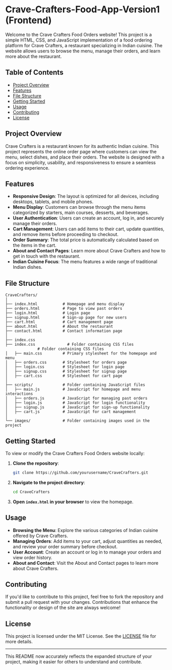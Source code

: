 # Crave-Crafters-Food-App-Version1 (Frontend)

Welcome to the Crave Crafters Food Orders website! This project is a simple HTML, CSS, and JavaScript implementation of a food ordering platform for Crave Crafters, a restaurant specializing in Indian cuisine. The website allows users to browse the menu, manage their orders, and learn more about the restaurant.

## Table of Contents

- [Project Overview](#project-overview)
- [Features](#features)
- [File Structure](#file-structure)
- [Getting Started](#getting-started)
- [Usage](#usage)
- [Contributing](#contributing)
- [License](#license)

## Project Overview

Crave Crafters is a restaurant known for its authentic Indian cuisine. This project represents the online order page where customers can view the menu, select dishes, and place their orders. The website is designed with a focus on simplicity, usability, and responsiveness to ensure a seamless ordering experience.

## Features

- **Responsive Design**: The layout is optimized for all devices, including desktops, tablets, and mobile phones.
- **Menu Display**: Customers can browse through the menu items categorized by starters, main courses, desserts, and beverages.
- **User Authentication**: Users can create an account, log in, and securely manage their orders.
- **Cart Management**: Users can add items to their cart, update quantities, and remove items before proceeding to checkout.
- **Order Summary**: The total price is automatically calculated based on the items in the cart.
- **About and Contact Pages**: Learn more about Crave Crafters and how to get in touch with the restaurant.
- **Indian Cuisine Focus**: The menu features a wide range of traditional Indian dishes.

## File Structure

```
CraveCrafters/
│
├── index.html           # Homepage and menu display
├── orders.html          # Page to view past orders
├── login.html           # Login page
├── signup.html          # Sign-up page for new users
├── cart.html            # Cart management page
├── about.html           # About the restaurant
├── contact.html         # Contact information page
│
├── index.css
├── index.css              # Folder containing CSS files
              # Folder containing CSS files
│   ├── main.css         # Primary stylesheet for the homepage and menu
│   ├── orders.css       # Stylesheet for orders page
│   ├── login.css        # Stylesheet for login page
│   ├── signup.css       # Stylesheet for signup page
│   ├── cart.css         # Stylesheet for cart page
│
├── scripts/             # Folder containing JavaScript files
│   ├── main.js          # JavaScript for homepage and menu interactions
│   ├── orders.js        # JavaScript for managing past orders
│   ├── login.js         # JavaScript for login functionality
│   ├── signup.js        # JavaScript for sign-up functionality
│   ├── cart.js          # JavaScript for cart management
│
└── images/              # Folder containing images used in the project
```

## Getting Started

To view or modify the Crave Crafters Food Orders website locally:

1. **Clone the repository**:
    ```bash
    git clone https://github.com/yourusername/CraveCrafters.git
    ```
2. **Navigate to the project directory**:
    ```bash
    cd CraveCrafters
    ```
3. **Open `index.html` in your browser** to view the homepage.

## Usage

- **Browsing the Menu**: Explore the various categories of Indian cuisine offered by Crave Crafters.
- **Managing Orders**: Add items to your cart, adjust quantities as needed, and review your order summary before checkout.
- **User Account**: Create an account or log in to manage your orders and view order history.
- **About and Contact**: Visit the About and Contact pages to learn more about Crave Crafters.

## Contributing

If you'd like to contribute to this project, feel free to fork the repository and submit a pull request with your changes. Contributions that enhance the functionality or design of the site are always welcome!

## License

This project is licensed under the MIT License. See the [LICENSE](LICENSE) file for more details.

---

This README now accurately reflects the expanded structure of your project, making it easier for others to understand and contribute.
